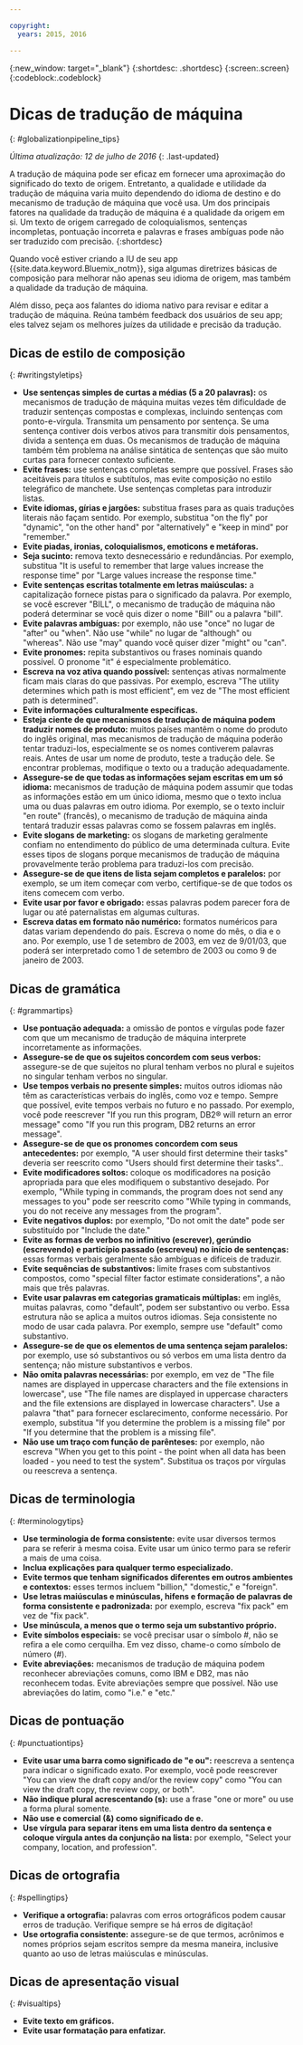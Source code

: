 ```yaml
---

copyright:
  years: 2015, 2016

---
```


{:new_window: target="_blank"}
{:shortdesc: .shortdesc}
{:screen:.screen}
{:codeblock:.codeblock}


# Dicas de tradução de máquina
{: #globalizationpipeline_tips}

*Última atualização: 12 de julho de 2016*
{: .last-updated}

A tradução de máquina pode ser eficaz em fornecer uma aproximação do significado do texto de origem. Entretanto, a qualidade e utilidade da tradução de máquina varia muito dependendo do idioma de destino e do mecanismo de tradução de máquina que você usa. Um dos principais fatores na qualidade da tradução de máquina é a qualidade da origem em si. Um texto de origem carregado de coloquialismos, sentenças incompletas, pontuação incorreta e palavras e frases ambíguas pode não ser traduzido com precisão.
{:shortdesc}

Quando você estiver criando a IU de seu app {{site.data.keyword.Bluemix_notm}}, siga algumas diretrizes básicas de composição para melhorar não apenas seu idioma de origem, mas também a qualidade da tradução de máquina.

Além disso, peça aos falantes do idioma nativo para revisar e editar a tradução de máquina. Reúna também feedback dos usuários de seu app; eles talvez sejam os melhores juízes da utilidade e precisão da tradução.

## Dicas de estilo de composição
{: #writingstyletips}

* **Use sentenças simples de curtas a médias (5 a 20 palavras):** os mecanismos de tradução de máquina muitas vezes têm dificuldade de traduzir sentenças compostas e complexas, incluindo sentenças com ponto-e-vírgula. Transmita um pensamento por sentença. Se uma sentença contiver dois verbos ativos para transmitir dois pensamentos, divida a sentença em duas. Os mecanismos de tradução de máquina também têm problema na análise sintática de sentenças que são muito curtas para fornecer contexto suficiente.
* **Evite frases:** use sentenças completas sempre que possível. Frases são aceitáveis para títulos e subtítulos, mas evite composição no estilo telegráfico de manchete. Use sentenças completas para introduzir listas.
* **Evite idiomas, gírias e jargões:** substitua frases para as quais traduções literais não façam sentido. Por exemplo, substitua "on the fly" por "dynamic", "on the other hand" por "alternatively" e "keep in mind" por "remember."
* **Evite piadas, ironias, coloquialismos, emoticons e metáforas.**
* **Seja sucinto:** remova texto desnecessário e redundâncias. Por exemplo, substitua "It is useful to remember that large values increase the response time" por "Large values increase the response time."
* **Evite sentenças escritas totalmente em letras maiúsculas:** a capitalização fornece pistas para o significado da palavra. Por exemplo, se você escrever "BILL", o mecanismo de tradução de máquina não poderá determinar se você quis dizer o nome "Bill" ou a palavra "bill".
* **Evite palavras ambíguas:** por exemplo, não use "once" no lugar de "after" ou "when". Não use "while" no lugar de "although" ou "whereas". Não use "may" quando você quiser dizer "might" ou "can".
* **Evite pronomes:** repita substantivos ou frases nominais quando possível. O pronome "it" é especialmente problemático.
* **Escreva na voz ativa quando possível:**
sentenças ativas normalmente ficam mais claras do que passivas. Por exemplo, escreva "The utility determines which path is most efficient", em vez de "The most efficient path is determined".
* **Evite informações culturalmente específicas.**
* **Esteja ciente de que mecanismos de tradução de
máquina podem traduzir nomes de produto:** muitos países mantêm o nome do produto do inglês original, mas mecanismos de tradução de máquina poderão tentar traduzi-los, especialmente se os nomes contiverem palavras reais. Antes de usar um nome de produto, teste a tradução dele. Se encontrar problemas, modifique o texto ou a tradução adequadamente.
* **Assegure-se de que todas as informações sejam
escritas em um só idioma:** mecanismos de tradução de máquina podem assumir que todas as informações estão em um único idioma, mesmo que o texto inclua uma ou duas palavras em outro idioma. Por exemplo, se o texto incluir "en route" (francês), o mecanismo de tradução de máquina ainda tentará traduzir essas palavras como se fossem palavras em inglês.
* **Evite slogans de marketing:** os slogans de marketing geralmente confiam no entendimento do público de uma determinada cultura. Evite esses tipos de slogans porque mecanismos de tradução de máquina provavelmente terão problema para traduzi-los com precisão.
* **Assegure-se de que itens de lista sejam completos e paralelos:** por exemplo, se um item começar com verbo, certifique-se de que todos os itens comecem com verbo.
* **Evite usar por favor e obrigado:** essas palavras podem parecer fora de lugar ou até paternalistas em algumas culturas.
* **Escreva datas em formato não numérico:** formatos numéricos para datas variam dependendo do país. Escreva o nome do mês, o dia e o ano. Por exemplo, use 1 de setembro de 2003, em vez de 9/01/03, que poderá ser interpretado como 1 de setembro de 2003 ou como 9 de janeiro de 2003.

## Dicas de gramática
{: #grammartips}

* **Use pontuação adequada:** a omissão de pontos e vírgulas pode fazer com que um mecanismo de tradução de máquina interprete incorretamente as informações.
* **Assegure-se de que os sujeitos concordem com seus
verbos:** assegure-se de que sujeitos no plural tenham verbos no plural e sujeitos no singular tenham verbos no singular.
* **Use tempos verbais no presente simples:** muitos outros idiomas não têm as características verbais do inglês, como voz e tempo. Sempre que possível, evite tempos verbais no futuro e no passado. Por exemplo, você pode reescrever "If you run this program, DB2® will return an error message" como "If you run this program, DB2 returns an error message".
* **Assegure-se de que os pronomes concordem com seus antecedentes:** por exemplo, "A user should first determine their tasks" deveria ser reescrito como "Users should first determine their tasks"..
* **Evite modificadores soltos:** coloque os modificadores na posição apropriada para que eles modifiquem o substantivo desejado. Por exemplo, "While typing in commands, the program does not send any messages to you" pode ser reescrito como "While typing in commands, you do not receive any messages from the program".
* **Evite negativos duplos:** por exemplo,
"Do not omit the date" pode ser substituído por "Include the date."
* **Evite as formas de verbos no infinitivo
(escrever), gerúndio (escrevendo) e particípio passado (escreveu) no início de sentenças:** essas formas verbais geralmente são ambíguas e difíceis de traduzir.
* **Evite sequências de substantivos:** limite frases com substantivos compostos, como "special filter factor estimate considerations", a não mais que três palavras.
* **Evite usar palavras em categorias gramaticais
múltiplas:** em inglês, muitas palavras, como "default", podem ser substantivo ou verbo. Essa estrutura não se aplica a muitos outros idiomas. Seja consistente no modo de usar cada palavra. Por exemplo, sempre use "default" como substantivo.
* **Assegure-se de que os elementos de uma sentença
sejam paralelos:** por exemplo, use só substantivos ou só verbos em uma lista dentro da sentença; não misture substantivos e verbos.
* **Não omita palavras necessárias:** por exemplo, em vez de "The file names are displayed in uppercase characters and the file extensions in lowercase", use "The file names are displayed in uppercase characters and the file extensions are displayed in lowercase characters". Use a palavra "that" para fornecer esclarecimento, conforme necessário. Por exemplo, substitua "If you determine the problem is a missing file" por "If you determine that the problem is a missing file".
* **Não use um traço com função de parênteses:** por exemplo, não escreva "When you get to this point - the point when all data has been loaded - you need to test the system". Substitua os traços por vírgulas ou reescreva a
sentença.
 
## Dicas de terminologia
{: #terminologytips}

* **Use terminologia de forma consistente:** evite usar diversos termos para se referir à mesma coisa. Evite usar um único termo para se referir a mais de uma coisa.
* **Inclua explicações para qualquer termo especializado.**
* **Evite termos que tenham significados diferentes em outros ambientes e contextos:** esses termos incluem "billion," "domestic," e "foreign".
* **Use letras maiúsculas e minúsculas, hifens e formação de palavras de forma consistente e padronizada:** por exemplo, escreva "fix pack" em vez de "fix pack".
* **Use minúscula, a menos que o termo seja um substantivo próprio.**
* **Evite símbolos especiais:** se você precisar usar o símbolo #, não se refira a ele como cerquilha. Em vez disso, chame-o como símbolo de número (#).
* **Evite abreviações:** mecanismos de tradução de máquina podem reconhecer abreviações comuns, como IBM e DB2, mas não reconhecem todas. Evite abreviações sempre que possível. Não use abreviações do latim, como "i.e." e "etc."

## Dicas de pontuação
{: #punctuationtips}

* **Evite usar uma barra como significado de "e
ou":** reescreva a sentença para indicar o significado exato. Por exemplo, você pode reescrever "You can view the draft copy and/or the review copy" como "You can view the draft copy, the review copy, or both".
* **Não indique plural acrescentando (s):**
use a frase "one or more" ou use a forma plural somente.
* **Não use e comercial (&) como significado de e.**
* **Use vírgula para separar itens em uma lista
dentro da sentença e coloque vírgula antes da conjunção na
lista:** por exemplo, "Select your company, location, and profession".

## Dicas de ortografia
{: #spellingtips}

* **Verifique a ortografia:** palavras com erros ortográficos podem causar erros de tradução. Verifique sempre se há erros de digitação!
* **Use ortografia consistente:** assegure-se de que termos, acrônimos e nomes próprios sejam escritos sempre da mesma maneira, inclusive quanto ao uso de letras maiúsculas e minúsculas.

## Dicas de apresentação visual
{: #visualtips}

* **Evite texto em gráficos.**
* **Evite usar formatação para enfatizar.**

